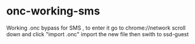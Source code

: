 # onc-working-sms
Working .onc bypass for SMS , to enter it go to chrome://network scroll down and click "import .onc" import the new file then swith to ssd-guest

